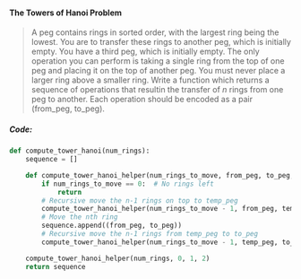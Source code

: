 #### The Towers of Hanoi Problem

> A peg contains rings in sorted order, with the largest ring being the lowest. You are to transfer these rings to another peg, which is initially empty. You have a third peg, which is initially empty. The only operation you can perform is taking a single ring from the top of one peg and placing it on the top of another peg. You must never place a larger ring above a smaller ring. Write a function which returns a sequence of operations that resultin the transfer of _n_ rings from one peg to another. Each operation should be encoded as a pair \(from\_peg, to\_peg\).

##### Code:

```py
def compute_tower_hanoi(num_rings):
    sequence = []

    def compute_tower_hanoi_helper(num_rings_to_move, from_peg, to_peg, temp_peg):
        if num_rings_to_move == 0:  # No rings left
            return
        # Recursive move the n-1 rings on top to temp_peg
        compute_tower_hanoi_helper(num_rings_to_move - 1, from_peg, temp_peg, to_peg)
        # Move the nth ring
        sequence.append((from_peg, to_peg))
        # Recursive move the n-1 rings from temp_peg to to_peg
        compute_tower_hanoi_helper(num_rings_to_move - 1, temp_peg, to_peg, from_peg)

    compute_tower_hanoi_helper(num_rings, 0, 1, 2)
    return sequence
```



